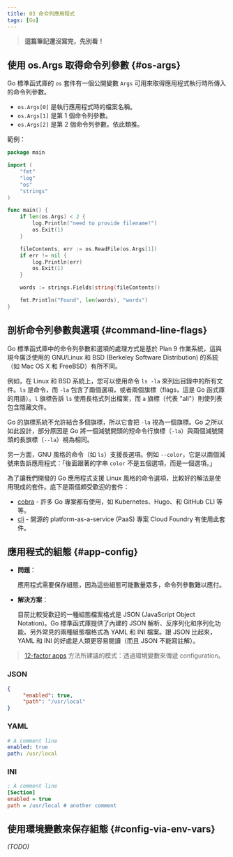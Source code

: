 ```yaml
---
title: 03 命令列應用程式
tags: [Go]
---
```


> **這篇筆記還沒寫完，先別看！**

## 使用 os.Args 取得命令列參數 {#os-args}

Go 標準函式庫的 `os` 套件有一個公開變數 `Args` 可用來取得應用程式執行時所傳入的命令列參數。

- `os.Args[0]` 是執行應用程式時的檔案名稱。
- `os.Args[1]` 是第 1 個命令列參數。
- `os.Args[2]` 是第 2 個命令列參數。依此類推。

範例：

```go
package main

import (
    "fmt"
    "log"
    "os"
    "strings"
)

func main() {
    if len(os.Args) < 2 {
        log.Println("need to provide filename!")
        os.Exit(1)
    }

    fileContents, err := os.ReadFile(os.Args[1])
    if err != nil {
        log.Println(err)
        os.Exit(1)
    }

    words := strings.Fields(string(fileContents))

    fmt.Println("Found", len(words), "words")
}
```

## 剖析命令列參數與選項 {#command-line-flags}

Go 標準函式庫中的命令列參數和選項的處理方式是基於 Plan 9 作業系統，這與現今廣泛使用的 GNU/Linux 和 BSD (Berkeley Software Distribution) 的系統（如 Mac OS X 和 FreeBSD）有所不同。

例如，在 Linux 和 BSD 系統上，您可以使用命令 `ls -la` 來列出目錄中的所有文件。`ls` 是命令，而 `-la` 包含了兩個選項，或者兩個旗標（flags，這是 Go 函式庫的用語）。`l` 旗標告訴 `ls` 使用長格式列出檔案，而 `a` 旗標（代表 "all"）則使列表包含隱藏文件。

Go 的旗標系統不允許結合多個旗標，所以它會把 `-la` 視為一個旗標。Go 之所以如此設計，部分原因是 Go 將一個減號開頭的短命令行旗標（`-la`）與兩個減號開頭的長旗標（`--la`）視為相同。

另一方面，GNU 風格的命令（如 `ls`）支援長選項。例如 `--color`，它是以兩個減號來告訴應用程式：「後面跟著的字串 `color` 不是五個選項，而是一個選項。」

為了讓我們開發的 Go 應用程式支援 Linux 風格的命令選項，比較好的解法是使用現成的套件。底下是兩個頗受歡迎的套件：

- [cobra](https://github.com/spf13/cobra) - 許多 Go 專案都有使用，如 Kubernetes、Hugo、和 GitHub CLI 等等。
- [cli](https://github.com/urfave/cli) - 開源的 platform-as-a-service (PaaS) 專案 Cloud Foundry 有使用此套件。

## 應用程式的組態 {#app-config}

- **問題**：

    應用程式需要保存組態，因為這些組態可能數量眾多，命令列參數難以應付。

- **解決方案**：

    目前比較受歡迎的一種組態檔案格式是 JSON (JavaScript Object Notation)。Go 標準函式庫提供了內建的 JSON 解析、反序列化和序列化功能。另外常見的兩種組態檔格式為 YAML 和 INI 檔案。跟 JSON 比起來，YAML 和 INI 的好處是人類更容易閱讀（而且 JSON 不能寫註解）。

> [12-factor apps](http://12factor.net/) 方法所建議的模式：透過環境變數來傳遞 configuration。

### JSON

```json
{
     "enabled": true,
     "path": "/usr/local"
}
```

### YAML

```yaml
# A comment line
enabled: true
path: /usr/local
```

### INI

```ini
; A comment line
[Section]
enabled = true
path = /usr/local # another comment
```

## 使用環境變數來保存組態 {#config-via-env-vars}

*(TODO)*
